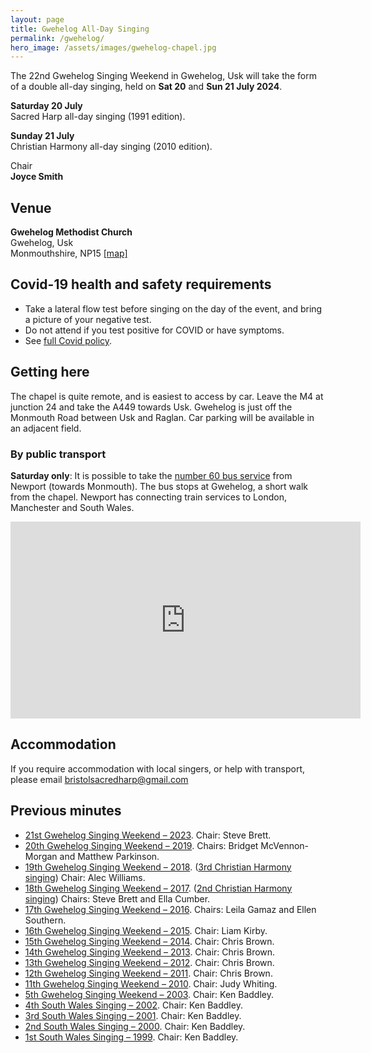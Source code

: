 ```yaml
---
layout: page
title: Gwehelog All-Day Singing
permalink: /gwehelog/
hero_image: /assets/images/gwehelog-chapel.jpg
---
```


The 22nd Gwehelog Singing Weekend in Gwehelog, Usk will take the form of a double all-day singing, held on **Sat 20** and **Sun 21 July 2024**.

**Saturday 20 July**  
Sacred Harp all-day singing (1991 edition).

<!-- 10:30am to 3:30pm. Registration from 10am. -->

**Sunday 21 July**  
Christian Harmony all-day singing (2010 edition).

<!-- 10:30am to 2:00pm. Registration from 10am. -->

Chair  
**Joyce Smith**

## Venue

**Gwehelog Methodist Church**  
Gwehelog, Usk  
Monmouthshire, NP15
[[map]](https://www.google.com/maps/place/Gwehelog+Methodist+Church/data=!4m2!3m1!1s0x4871c49cbbee1dd7:0xbe7baa16cffdbfdf?gl=GB&hl=en)

## Covid-19 health and safety requirements

- Take a lateral flow test before singing on the day of the event, and bring a picture of your negative test.
- Do not attend if you test positive for COVID or have symptoms.
- See [full Covid policy](https://bit.ly/bsh-covid-policy).

## Getting here

The chapel is quite remote, and is easiest to access by car. Leave the M4 at junction 24 and take the A449 towards Usk. Gwehelog is just off the Monmouth Road between Usk and Raglan. Car parking will be available in an adjacent field.

### By public transport

**Saturday only**: It is possible to take the [number 60 bus service](https://bustimes.org/services/60-newport-monmouth-2) from Newport (towards Monmouth). The bus stops at Gwehelog, a short walk from the chapel. Newport has connecting train services to London, Manchester and South Wales.

<iframe width="560" height="315" src="https://www.youtube-nocookie.com/embed/QLs2JbxM_o0" title="YouTube video player" frameborder="0" allow="accelerometer; autoplay; clipboard-write; encrypted-media; gyroscope; picture-in-picture; web-share" allowfullscreen></iframe>

## Accommodation

If you require accommodation with local singers, or help with transport, please email [bristolsacredharp@gmail.com](mailto:bristolsacredharp@gmail.com)

## Previous minutes

- [21st Gwehelog Singing Weekend &ndash; 2023](http://fasola.org/minutes/search/?n=6622). Chair: Steve Brett.
- [20th Gwehelog Singing Weekend &ndash; 2019](http://fasola.org/minutes/search/?n=5988). Chairs: Bridget McVennon-Morgan and Matthew Parkinson.
- [19th Gwehelog Singing Weekend &ndash; 2018](http://fasola.org/minutes/search/?n=5679). ([3rd Christian Harmony singing](http://www.christianharmony.org/harmony/minutes/2018minutes/Gwehelog2018.html)) Chair: Alec Williams.
- [18th Gwehelog Singing Weekend &ndash; 2017](http://fasola.org/minutes/search/?n=5376). ([2nd Christian Harmony singing](http://www.christianharmony.org/harmony/minutes/2017minutes/Gwehelog2017.html)) Chairs: Steve Brett and Ella Cumber.
- [17th Gwehelog Singing Weekend &ndash; 2016](http://fasola.org/minutes/search/?n=5080). Chairs: Leila Gamaz and Ellen Southern.
- [16th Gwehelog Singing Weekend &ndash; 2015](http://fasola.org/minutes/search/?n=4788). Chair: Liam Kirby.
- [15th Gwehelog Singing Weekend &ndash; 2014](http://fasola.org/minutes/search/?n=4507). Chair: Chris Brown.
- [14th Gwehelog Singing Weekend &ndash; 2013](http://fasola.org/minutes/search/?n=4216). Chair: Chris Brown.
- [13th Gwehelog Singing Weekend &ndash; 2012](http://fasola.org/minutes/search/?n=3933). Chair: Chris Brown.
- [12th Gwehelog Singing Weekend &ndash; 2011](http://fasola.org/minutes/search/?n=3650). Chair: Chris Brown.
- [11th Gwehelog Singing Weekend &ndash; 2010](http://fasola.org/minutes/search/?n=3385). Chair: Judy Whiting.
- [5th Gwehelog Singing Weekend &ndash; 2003](https://sacredharp.uk/event/gwehelog-singing/2003-07-12/). Chair: Ken Baddley.
- [4th South Wales Singing &ndash; 2002](https://sacredharp.uk/event/gwehelog-singing/2002-07-13/). Chair: Ken Baddley.
- [3rd South Wales Singing &ndash; 2001](https://sacredharp.uk/event/gwehelog-singing/2001-07-14/). Chair: Ken Baddley.
- [2nd South Wales Singing &ndash; 2000](https://sacredharp.uk/event/gwehelog-singing/2000-07-15/). Chair: Ken Baddley.
- [1st South Wales Singing &ndash; 1999](https://sacredharp.uk/event/gwehelog-singing/1999-07-17/). Chair: Ken Baddley.
